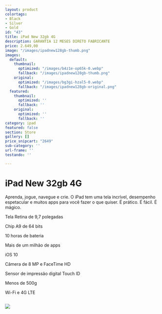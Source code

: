 ```yaml
---
layout: product
colortags:
- Black
- Silver
- Gold
id: "43"
title: iPad New 32gb 4G
description: GARANTIA 12 MESES DIRETO FABRICANTE
price: 2.649,00
image: "/images/ipadnew128gb-thumb.png"
images:
  default:
    thumbnail:
      optimized: "/images/b4z1e-op65k-0.webp"
      fallback: "/images/ipadnew128gb-thumb.png"
    original:
      optimized: "/images/bg3gi-hzal5-0.webp"
      fallback: "/images/ipadnew128gb-original.png"
  featured:
    thumbnail:
      optimized: ''
      fallback: ''
    original:
      optimized: ''
      fallback: ''
category: ipad
featured: false
section: Store
gallery: []
price_snipcart: "2649"
sub-category: ''
url-frame: ''
testando: ''

---
```

# iPad New 32gb 4G

Aprenda, jogue, navegue e crie. O iPad tem uma tela incrível, desempenho espetacular e muitos apps para você fazer o que quiser. É prático. É fácil. É mágico.

Tela Retina de 9,7 polegadas

Chip A9 de 64 bits

10 horas de bateria

Mais de um milhão de apps

iOS 10

Câmera de 8 MP e FaceTime HD

Sensor de impressão digital Touch ID

Menos de 500g

Wi-Fi e 4G LTE

## ![](https://cdn.awsli.com.br/311/311926/arquivos/new-ipad-9.7.jpg)

## 